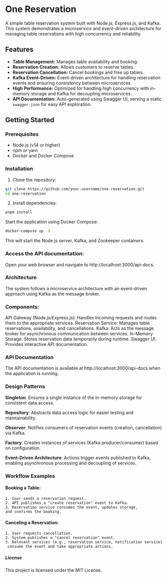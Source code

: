 # One Reservation

A simple table reservation system built with Node.js, Express.js, and Kafka. This system demonstrates a microservice and event-driven architecture for managing table reservations with high concurrency and reliability.

## Features

- **Table Management:** Manages table availability and booking.
- **Reservation Creation:** Allows customers to reserve tables.
- **Reservation Cancellation:** Cancel bookings and free up tables.
- **Kafka Event-Driven:** Event-driven architecture for handling reservation events and ensuring consistency between microservices.
- **High Performance:** Optimized for handling high concurrency with in-memory storage and Kafka for decoupling microservices.
- **API Documentation:** Auto-generated using Swagger UI, serving a static `swagger.json` for easy API exploration.

## Getting Started

### Prerequisites

- Node.js (v14 or higher)
- npm or yarn
- Docker and Docker Compose

### Installation

1. Clone the repository:

```bash
git clone https://github.com/your-username/one-reservation.git
cd one-reservation
```
2. Install dependencies:
```bash
pnpm install
```
Start the application using Docker Compose:
```bash
docker-compose up -d
```
This will start the Node.js server, Kafka, and Zookeeper containers.

### Access the API documentation:
Open your web browser and navigate to http://localhost:3000/api-docs.

### Architecture
The system follows a microservice architecture with an event-driven approach using Kafka as the message broker.

### Components:

API Gateway (Node.js/Express.js): Handles incoming requests and routes them to the appropriate services.
Reservation Service: Manages table reservations, availability, and cancellations.
Kafka: Acts as the message broker for asynchronous communication between services.
In-Memory Storage: Stores reservation data temporarily during runtime.
Swagger UI: Provides interactive API documentation.

### API Documentation
The API documentation is available at http://localhost:3000/api-docs when the application is running.

### Design Patterns
**Singleton**: Ensures a single instance of the in-memory storage for consistent data access.

**Repository**: Abstracts data access logic for easier testing and maintainability.

**Observer**: Notifies consumers of reservation events (creation, cancellation) via Kafka.

**Factory**: Creates instances of services (Kafka producer/consumer) based on configuration.

**Event-Driven Architecture**: Actions trigger events published to Kafka, enabling asynchronous processing and decoupling of services.
### Workflow Examples

#### Booking a Table:

```
1. User sends a reservation request.
2. API publishes a "create reservation" event to Kafka.
3. Reservation service consumes the event, updates storage, 
and confirms the booking.
```
#### Canceling a Reservation:
```
1. User requests cancellation.
2. System publishes a "cancel reservation" event.
3. Relevant services (e.g., reservation service, notification service)
 consume the event and take appropriate actions.
```

##### License
This project is licensed under the MIT License.
